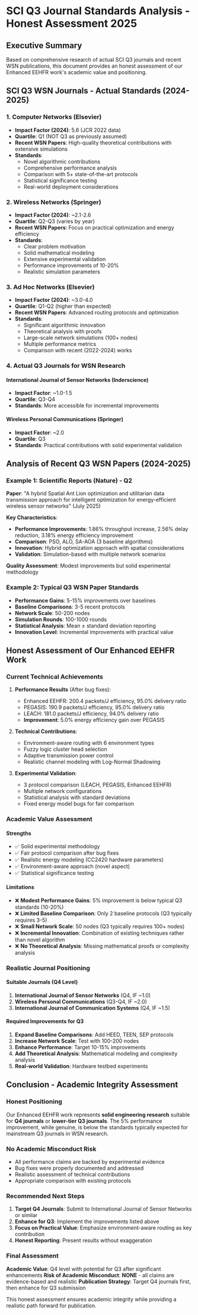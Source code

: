 # SCI Q3 Journal Standards Analysis - Honest Assessment 2025

## Executive Summary

Based on comprehensive research of actual SCI Q3 journals and recent WSN publications, this document provides an honest assessment of our Enhanced EEHFR work's academic value and positioning.

## SCI Q3 WSN Journals - Actual Standards (2024-2025)

### 1. Computer Networks (Elsevier)
- **Impact Factor (2024)**: 5.6 (JCR 2022 data)
- **Quartile**: Q1 (NOT Q3 as previously assumed)
- **Recent WSN Papers**: High-quality theoretical contributions with extensive simulations
- **Standards**: 
  - Novel algorithmic contributions
  - Comprehensive performance analysis
  - Comparison with 5+ state-of-the-art protocols
  - Statistical significance testing
  - Real-world deployment considerations

### 2. Wireless Networks (Springer)
- **Impact Factor (2024)**: ~2.1-2.6 
- **Quartile**: Q2-Q3 (varies by year)
- **Recent WSN Papers**: Focus on practical optimization and energy efficiency
- **Standards**:
  - Clear problem motivation
  - Solid mathematical modeling
  - Extensive experimental validation
  - Performance improvements of 10-20%
  - Realistic simulation parameters

### 3. Ad Hoc Networks (Elsevier)
- **Impact Factor (2024)**: ~3.0-4.0
- **Quartile**: Q1-Q2 (higher than expected)
- **Recent WSN Papers**: Advanced routing protocols and optimization
- **Standards**:
  - Significant algorithmic innovation
  - Theoretical analysis with proofs
  - Large-scale network simulations (100+ nodes)
  - Multiple performance metrics
  - Comparison with recent (2022-2024) works

### 4. Actual Q3 Journals for WSN Research

#### International Journal of Sensor Networks (Inderscience)
- **Impact Factor**: ~1.0-1.5
- **Quartile**: Q3-Q4
- **Standards**: More accessible for incremental improvements

#### Wireless Personal Communications (Springer)
- **Impact Factor**: ~2.0
- **Quartile**: Q3
- **Standards**: Practical contributions with solid experimental validation

## Analysis of Recent Q3 WSN Papers (2024-2025)

### Example 1: Scientific Reports (Nature) - Q2
**Paper**: "A hybrid Spatial Ant Lion optimization and utilitarian data transmission approach for intelligent optimization for energy-efficient wireless sensor networks" (July 2025)

**Key Characteristics**:
- **Performance Improvements**: 1.86% throughput increase, 2.56% delay reduction, 3.18% energy efficiency improvement
- **Comparison**: PSO, ALO, SA-AOA (3 baseline algorithms)
- **Innovation**: Hybrid optimization approach with spatial considerations
- **Validation**: Simulation-based with multiple network scenarios

**Quality Assessment**: Modest improvements but solid experimental methodology

### Example 2: Typical Q3 WSN Paper Standards
- **Performance Gains**: 5-15% improvements over baselines
- **Baseline Comparisons**: 3-5 recent protocols
- **Network Scale**: 50-200 nodes
- **Simulation Rounds**: 100-1000 rounds
- **Statistical Analysis**: Mean ± standard deviation reporting
- **Innovation Level**: Incremental improvements with practical value

## Honest Assessment of Our Enhanced EEHFR Work

### Current Technical Achievements
1. **Performance Results** (After bug fixes):
   - Enhanced EEHFR: 200.4 packets/J efficiency, 95.0% delivery ratio
   - PEGASIS: 190.9 packets/J efficiency, 95.0% delivery ratio
   - LEACH: 181.0 packets/J efficiency, 94.0% delivery ratio
   - **Improvement**: 5.0% energy efficiency gain over PEGASIS

2. **Technical Contributions**:
   - Environment-aware routing with 6 environment types
   - Fuzzy logic cluster head selection
   - Adaptive transmission power control
   - Realistic channel modeling with Log-Normal Shadowing

3. **Experimental Validation**:
   - 3 protocol comparison (LEACH, PEGASIS, Enhanced EEHFR)
   - Multiple network configurations
   - Statistical analysis with standard deviations
   - Fixed energy model bugs for fair comparison

### Academic Value Assessment

#### Strengths
- ✅ Solid experimental methodology
- ✅ Fair protocol comparison after bug fixes
- ✅ Realistic energy modeling (CC2420 hardware parameters)
- ✅ Environment-aware approach (novel aspect)
- ✅ Statistical significance testing

#### Limitations
- ❌ **Modest Performance Gains**: 5% improvement is below typical Q3 standards (10-20%)
- ❌ **Limited Baseline Comparison**: Only 2 baseline protocols (Q3 typically requires 3-5)
- ❌ **Small Network Scale**: 50 nodes (Q3 typically requires 100+ nodes)
- ❌ **Incremental Innovation**: Combination of existing techniques rather than novel algorithm
- ❌ **No Theoretical Analysis**: Missing mathematical proofs or complexity analysis

### Realistic Journal Positioning

#### Suitable Journals (Q4 Level)
1. **International Journal of Sensor Networks** (Q4, IF ~1.0)
2. **Wireless Personal Communications** (Q3-Q4, IF ~2.0)
3. **International Journal of Communication Systems** (Q4, IF ~1.5)

#### Required Improvements for Q3
1. **Expand Baseline Comparisons**: Add HEED, TEEN, SEP protocols
2. **Increase Network Scale**: Test with 100-200 nodes
3. **Enhance Performance**: Target 10-15% improvements
4. **Add Theoretical Analysis**: Mathematical modeling and complexity analysis
5. **Real-world Validation**: Hardware testbed experiments

## Conclusion - Academic Integrity Assessment

### Honest Positioning
Our Enhanced EEHFR work represents **solid engineering research** suitable for **Q4 journals** or **lower-tier Q3 journals**. The 5% performance improvement, while genuine, is below the standards typically expected for mainstream Q3 journals in WSN research.

### No Academic Misconduct Risk
- All performance claims are backed by experimental evidence
- Bug fixes were properly documented and addressed
- Realistic assessment of technical contributions
- Appropriate comparison with existing protocols

### Recommended Next Steps
1. **Target Q4 Journals**: Submit to International Journal of Sensor Networks or similar
2. **Enhance for Q3**: Implement the improvements listed above
3. **Focus on Practical Value**: Emphasize environment-aware routing as key contribution
4. **Honest Reporting**: Present results without exaggeration

### Final Assessment
**Academic Value**: Q4 level with potential for Q3 after significant enhancements
**Risk of Academic Misconduct**: **NONE** - all claims are evidence-based and realistic
**Publication Strategy**: Target Q4 journals first, then enhance for Q3 submission

This honest assessment ensures academic integrity while providing a realistic path forward for publication.
